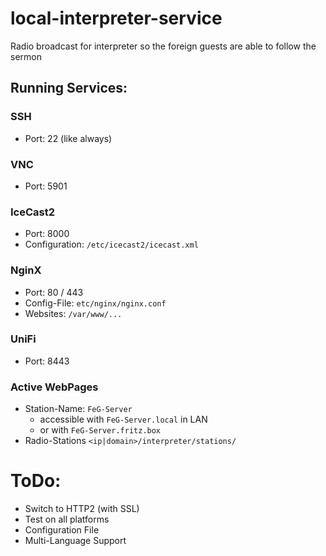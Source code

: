 # local-interpreter-service
Radio broadcast for interpreter so the foreign guests are able to follow the sermon

## Running Services:
### SSH 
- Port: 22 (like always)
### VNC
- Port: 5901
### IceCast2
- Port: 8000
- Configuration: `/etc/icecast2/icecast.xml`
### NginX
- Port: 80 / 443
- Config-File: `etc/nginx/nginx.conf`
- Websites: `/var/www/...`
### UniFi
- Port: 8443
### Active WebPages
- Station-Name: `FeG-Server`
    - accessible with `FeG-Server.local` in LAN
    - or with `FeG-Server.fritz.box`
- Radio-Stations `<ip|domain>/interpreter/stations/`

# ToDo:
- Switch to HTTP2 (with SSL)
- Test on all platforms
- Configuration File
- Multi-Language Support
